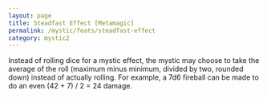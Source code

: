 ```yaml
---
layout: page
title: Steadfast Effect [Metamagic]
permalink: /mystic/feats/steadfast-effect
category: mystic2
---
```

Instead of rolling dice for a mystic effect, the mystic may choose to
take the average of the roll (maximum minus minimum, divided by two,
rounded down) instead of actually rolling. For example, a 7d6 fireball
can be made to do an even (42 + 7) / 2 = 24 damage.
